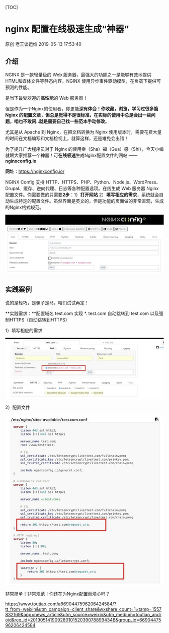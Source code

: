 [TOC]



# nginx 配置在线极速生成“神器”

原创 老王谈运维 2019-05-13 17:53:40

## 介绍

NGINX 是一款轻量级的 Web 服务器，最强大的功能之一是能够有效地提供HTML和媒体文件等静态内容。NGINX 使用异步事件驱动模型，在负载下提供可预测的性能。

是当下最受欢迎的**高性能**的 Web 服务器！

但是作为一个Nginx的使用者，你更能**深有体会！**你收藏，浏览，学习过很多篇 Nginx 的配置文章，但总是觉得不是很标准，在实际的使用中总是会出一些问题，咱也不敢问..就是需要自己找一些范本**手动修改**。

尤其是从 Apache 到 Nginx，在把文档转换为 Nginx 使用版本时，需要花费大量的时间在文档编写和文档检视上，就算这样，还是难免会出错！

为了提升广大程序员对于 Nginx 的使用幸（Sha）福（Gua）感（Shi），今天小编就跟大家推荐一个神器！可**在线极速**生成Nginx配置文件的网站 —— **nginxconfig.io**

**网址**：https://nginxconfig.io/

NGINX Config 支持 HTTP、HTTPS、PHP、Python、Node.js、WordPress、Drupal、缓存、逆向代理、日志等各种配置选项。在线生成 Web 服务器 Nginx 配置文件。你需要做的只需要**2步**：1）**打开网站** 2）**填写相应的需求**，系统就会自动生成特定的配置文件。虽然界面是英文的，但是功能的页面做的非常直观，生成的Nginx格式规范。

![NGiÐXéç½®å¨çº¿æéçæâç¥å¨âï¼æç"ä¸ºNginxéç½®èç¦å¿ï¼](image-201905141917/347ee730dc844242afeab88959ba150a.jpeg)

## 实践案例

说的是轻巧，是骡子是马，咱们试试再定！

**实践需求：**配置域名 test.com 实现 *. test.com 自动跳转到 test.com 以及强制HTTPS（自动跳转到HTTPS）

1）填写相应的需求

![NGiÐXéç½®å¨çº¿æéçæâç¥å¨âï¼æç"ä¸ºNginxéç½®èç¦å¿ï¼](image-201905141917/70c9b8f54ebc44bab6d23d347dc784f9.jpeg)

2）配置文件

![NGiÐXéç½®å¨çº¿æéçæâç¥å¨âï¼æç"ä¸ºNginxéç½®èç¦å¿ï¼](image-201905141917/76e34f2698274c8b8bb13ba497088a4d.jpeg)



非常简单！非常规范！你还在为Nginx配置而烦心吗？





<https://www.toutiao.com/a6690447596206424584/?tt_from=weixin&utm_campaign=client_share&wxshare_count=1×tamp=1557832169&app=news_article&utm_source=weixin&utm_medium=toutiao_android&req_id=20190514190928010152039078899434B&group_id=6690447596206424584>